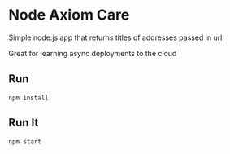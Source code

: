 # Node Axiom Care

Simple node.js app that returns titles of addresses passed in url

Great for learning async deployments to the cloud

## Run
`npm install`

## Run It

`npm start`


